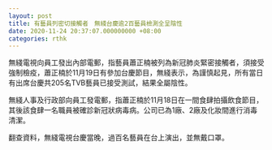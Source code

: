```yaml
---
layout: post
title: 有藝員列密切接觸者　無綫台慶逾2百藝員檢測全呈陰性
date: 2020-11-24 20:37:07.000000000 +08:00
categories: rthk
---
```


無綫電視向員工發出內部電郵，指藝員蕭正楠被列為新冠肺炎緊密接觸者，須接受強制檢疫，蕭正楠於11月19日有參加台慶節目，無綫表示，為謹慎起見，所有當日有出席台慶共205名TVB藝員已接受測試，結果全屬陰性。

無綫人事及行政部向員工發電郵，指蕭正楠於11月18日在一間食肆拍攝飲食節目，其後該食肆一名職員被確診新冠狀病毒病。公司已為1廠、2廠及化妝間進行消毒清潔。

翻查資料，無綫電視台慶當晚，過百名藝員在台上演出，並無戴口罩。
